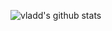 ![vladd's github stats](https://github-readme-stats.vercel.app/api?username=vladd-png&show_icons=true&theme=ayu-mirage)
